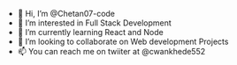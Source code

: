 - 👋 Hi, I’m @Chetan07-code
- 👀 I’m interested in Full Stack Development
- 🌱 I’m currently learning React and Node
- 💞️ I’m looking to collaborate on Web development Projects
- 📫 You can reach me on twiiter at @cwankhede552

<!---
Chetan07-code/Chetan07-code is a ✨ special ✨ repository because its `README.md` (this file) appears on your GitHub profile.
You can click the Preview link to take a look at your changes.
--->
